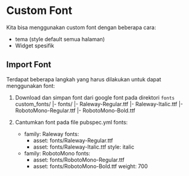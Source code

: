 # Custom Font

Kita bisa menggunakan custom font dengan beberapa cara:

- tema (style default semua halaman)
- Widget spesifik

## Import Font

Terdapat beberapa langkah yang harus dilakukan untuk dapat menggunakan font:

1. Download dan simpan font dari google font pada direktori `fonts`
    custom_fonts/
    |- fonts/
    |- Raleway-Regular.ttf
    |- Raleway-Italic.ttf
    |- RobotoMono-Regular.ttf
    |- RobotoMono-Bold.ttf

2. Cantumkan font pada file pubspec.yml
  fonts:
    - family: Raleway
      fonts:
        - asset: fonts/Raleway-Regular.ttf
        - asset: fonts/Raleway-Italic.ttf
          style: italic
    - family: RobotoMono
      fonts:
        - asset: fonts/RobotoMono-Regular.ttf
        - asset: fonts/RobotoMono-Bold.ttf
          weight: 700